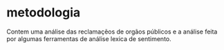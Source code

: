 # metodologia
Contem uma análise das reclamaçẽos de orgãos públicos e a análise feita por algumas ferramentas de análise lexica de sentimento.
